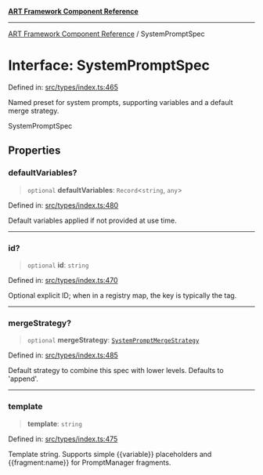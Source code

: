 [**ART Framework Component Reference**](../README.md)

***

[ART Framework Component Reference](../README.md) / SystemPromptSpec

# Interface: SystemPromptSpec

Defined in: [src/types/index.ts:465](https://github.com/hashangit/ART/blob/389c66e54bc50d9dde33052d28a5a19571a13dbf/src/types/index.ts#L465)

Named preset for system prompts, supporting variables and a default merge strategy.

 SystemPromptSpec

## Properties

### defaultVariables?

> `optional` **defaultVariables**: `Record`\<`string`, `any`\>

Defined in: [src/types/index.ts:480](https://github.com/hashangit/ART/blob/389c66e54bc50d9dde33052d28a5a19571a13dbf/src/types/index.ts#L480)

Default variables applied if not provided at use time.

***

### id?

> `optional` **id**: `string`

Defined in: [src/types/index.ts:470](https://github.com/hashangit/ART/blob/389c66e54bc50d9dde33052d28a5a19571a13dbf/src/types/index.ts#L470)

Optional explicit ID; when in a registry map, the key is typically the tag.

***

### mergeStrategy?

> `optional` **mergeStrategy**: [`SystemPromptMergeStrategy`](../type-aliases/SystemPromptMergeStrategy.md)

Defined in: [src/types/index.ts:485](https://github.com/hashangit/ART/blob/389c66e54bc50d9dde33052d28a5a19571a13dbf/src/types/index.ts#L485)

Default strategy to combine this spec with lower levels. Defaults to 'append'.

***

### template

> **template**: `string`

Defined in: [src/types/index.ts:475](https://github.com/hashangit/ART/blob/389c66e54bc50d9dde33052d28a5a19571a13dbf/src/types/index.ts#L475)

Template string. Supports simple {{variable}} placeholders and {{fragment:name}} for PromptManager fragments.
